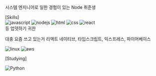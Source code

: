 시스템 엔지니어로 일한 경험이 있는 Node 취준생<br>

[Skills]<br>
![javascript](https://img.shields.io/badge/JavaScript-F7DF1E?style=for-the-badge&logo=JavaScript&logoColor=black) ![nodejs](https://img.shields.io/badge/Node.js-339933?style=for-the-badge&logo=Node.js&logoColor=white) ![html](https://img.shields.io/badge/HTML5-E34F26?style=for-the-badge&logo=HTML5&logoColor=white) ![css](https://img.shields.io/badge/CSS3-1572B6?style=for-the-badge&logo=CSS3&logoColor=white) ![react](https://img.shields.io/badge/React-61DAFB?style=for-the-badge&logo=React&logoColor=black) <br>
등 업뎃하기 귀찬

대충 요즘 쓰고 있는거
리액트 네이티브, 타입스크립트, 익스프레스, 파이어베이스

![linux](https://img.shields.io/badge/Linux-FCC624?style=for-the-badge&logo=Linux&logoColor=black) ![aws](https://img.shields.io/badge/Amazon%20AWS-232F3E?style=for-the-badge&logo=Amazon%20AWS&logoColor=white)

[Studying]<br>

![Python](https://img.shields.io/badge/Python-3776AB?style=for-the-badge&logo=Python&logoColor=white)
